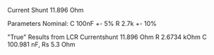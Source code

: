 Current Shunt 11.896 Ohm

Parameters Nominal:
C 100nF +- 5%
R 2.7k +- 10%

"True" Results from LCR
Currentshunt 11.896 Ohm
R 2.6734 kOhm
C 100.981 nF, Rs 5.3 Ohm

